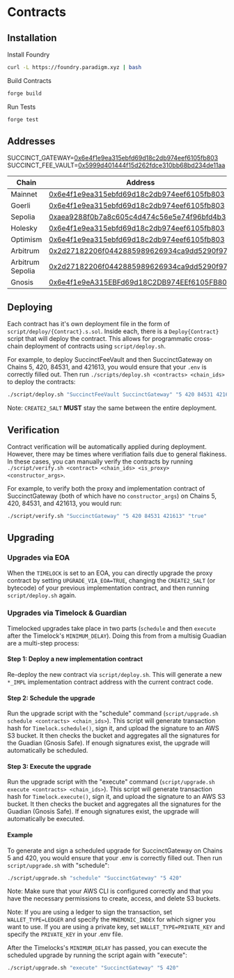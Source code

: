 # Contracts

## Installation

Install Foundry

```sh
curl -L https://foundry.paradigm.xyz | bash
```

Build Contracts

```sh
forge build
```

Run Tests

```sh
forge test
```

## Addresses

SUCCINCT_GATEWAY=[0x6e4f1e9ea315ebfd69d18c2db974eef6105fb803](https://etherscan.io/address/0x6e4f1e9ea315ebfd69d18c2db974eef6105fb803)
SUCCINCT_FEE_VAULT=[0x5999d401444f15d262fdce310bb68bd234de11aa](https://etherscan.io/address/0x5999d401444f15d262fdce310bb68bd234de11aa)

| Chain            | Address                                                                                                                          |
|------------------|----------------------------------------------------------------------------------------------------------------------------------|
| Mainnet          | [0x6e4f1e9ea315ebfd69d18c2db974eef6105fb803](https://etherscan.io/address/0x6e4f1e9ea315ebfd69d18c2db974eef6105fb803)            |
| Goerli           | [0x6e4f1e9ea315ebfd69d18c2db974eef6105fb803](https://goerli.etherscan.io/address/0x6e4f1e9ea315ebfd69d18c2db974eef6105fb803)     |
| Sepolia          | [0xaea9288f0b7a8c605c4d474c56e5e74f96bfd4b3](https://sepolia.etherscan.io/address/0xaea9288f0b7a8c605c4d474c56e5e74f96bfd4b3)    |
| Holesky          | [0x6e4f1e9ea315ebfd69d18c2db974eef6105fb803](https://holesky.etherscan.io/address/0x6e4f1e9ea315ebfd69d18c2db974eef6105fb803)    |
| Optimism         | [0x6e4f1e9ea315ebfd69d18c2db974eef6105fb803](https://optimistic.etherscan.io/address/0x6e4f1e9ea315ebfd69d18c2db974eef6105fb803) |
| Arbitrum         | [0x2d27182206f0442885989626934ca9dd5290f979](https://arbiscan.io/address/0x2d27182206f0442885989626934ca9dd5290f979)             |
| Arbitrum Sepolia | [0x2d27182206f0442885989626934ca9dd5290f979](https://sepolia.arbiscan.io/address/0x2d27182206f0442885989626934ca9dd5290f979)     |
| Gnosis           | [0x6e4f1e9eA315EBFd69d18C2DB974EEf6105FB803](https://gnosisscan.io/address/0x6e4f1e9eA315EBFd69d18C2DB974EEf6105FB803)           |

## Deploying

Each contract has it's own deployment file in the form of `script/deploy/{Contract}.s.sol`. Inside each, there is a `Deploy{Contract}` script that will deploy the contract. This allows for programmatic cross-chain deployment of contracts using `script/deploy.sh`.

For example, to deploy SuccinctFeeVault and then SuccinctGateway on Chains 5, 420, 84531, and 421613, you would ensure that your `.env` is correctly filled out. Then run `./scripts/deploy.sh <contracts> <chain_ids>` to deploy the contracts:

```sh
./script/deploy.sh "SuccinctFeeVault SuccinctGateway" "5 420 84531 421613"
```

Note: `CREATE2_SALT` **MUST** stay the same between the entire deployment.

## Verification

Contract verification will be automatically applied during deployment. However, there may be times where verifiation fails due to general flakiness. In these cases, you can manually verify the contracts by running `./script/verify.sh <contract> <chain_ids> <is_proxy> <constructor_args>`.

For example, to verify both the proxy and implementation contract of SuccinctGateway (both of which have no `constructor_args`) on Chains 5, 420, 84531, and 421613, you would run:

```sh
./script/verify.sh "SuccinctGateway" "5 420 84531 421613" "true"
```

## Upgrading

### Upgrades via EOA

When the `TIMELOCK` is set to an EOA, you can directly upgrade the proxy contract by setting `UPGRADE_VIA_EOA=TRUE`, changing the `CREATE2_SALT` (or bytecode) of your previous implementation contract, and then running `script/deploy.sh` again.

### Upgrades via Timelock & Guardian

Timelocked upgrades take place in two parts (`schedule` and then `execute` after the Timelock's `MINIMUM_DELAY`). Doing this from from a multisig Guadian are a multi-step process:

#### Step 1: Deploy a new implementation contract

Re-deploy the new contract via `script/deploy.sh`. This will generate a new `*_IMPL` implementation contract address with the current contract code.

#### Step 2: Schedule the upgrade

Run the upgrade script with the "schedule" command (`script/upgrade.sh schedule <contracts> <chain_ids>`). This script will generate transaction hash for `Timelock.schedule()`, sign it, and upload the signature to an AWS S3 bucket. It then checks the bucket and aggregates all the signatures for the Guadian (Gnosis Safe). If enough signatures exist, the upgrade will automatically be scheduled.

#### Step 3: Execute the upgrade

Run the upgrade script with the "execute" command (`script/upgrade.sh execute <contracts> <chain_ids>`). This script will generate transaction hash for `Timelock.execute()`, sign it, and upload the signature to an AWS S3 bucket. It then checks the bucket and aggregates all the signatures for the Guadian (Gnosis Safe). If enough signatures exist, the upgrade will automatically be executed.

#### Example

To generate and sign a scheduled upgrade for SuccinctGateway on Chains 5 and 420, you would ensure that your .env is correctly filled out. Then run `script/upgrade.sh` with "schedule":

```sh
./script/upgrade.sh "schedule" "SuccinctGateway" "5 420"
```

Note: Make sure that your AWS CLI is configured correctly and that you have the necessary permissions to create, access, and delete S3 buckets.

Note: If you are using a ledger to sign the transaction, set `WALLET_TYPE=LEDGER` and specify the `MNEMONIC_INDEX` for which signer you want to use. If you are using a private key, set `WALLET_TYPE=PRIVATE_KEY` and specify the `PRIVATE_KEY` in your .env file.

After the Timelocks's `MINIMUM_DELAY` has passed, you can execute the scheduled upgrade by running the script again with "execute":

```sh
./script/upgrade.sh "execute" "SuccinctGateway" "5 420"
```

